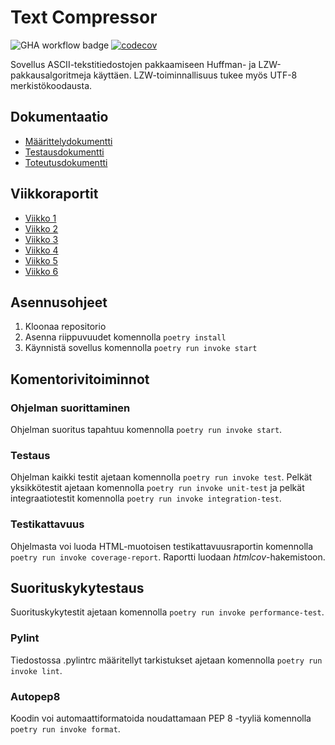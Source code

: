 # Text Compressor

![GHA workflow badge](https://github.com/kivistoilkka/algoritmit_ja_tekoaly_harjoitustyo/workflows/CI/badge.svg) [![codecov](https://codecov.io/gh/kivistoilkka/algoritmit_ja_tekoaly_harjoitustyo/graph/badge.svg?token=YMC46OV14B)](https://codecov.io/gh/kivistoilkka/algoritmit_ja_tekoaly_harjoitustyo)

Sovellus ASCII-tekstitiedostojen pakkaamiseen Huffman- ja LZW-pakkausalgoritmeja käyttäen. LZW-toiminnallisuus tukee myös UTF-8 merkistökoodausta.

## Dokumentaatio
- [Määrittelydokumentti](dokumentaatio/maarittelydokumentti.md)
- [Testausdokumentti](dokumentaatio/testausdokumentti.md)
- [Toteutusdokumentti](dokumentaatio/toteutusdokumentti.md)

## Viikkoraportit
- [Viikko 1](dokumentaatio/viikkoraportti1.md)
- [Viikko 2](dokumentaatio/viikkoraportti2.md)
- [Viikko 3](dokumentaatio/viikkoraportti3.md)
- [Viikko 4](dokumentaatio/viikkoraportti4.md)
- [Viikko 5](dokumentaatio/viikkoraportti5.md)
- [Viikko 6](dokumentaatio/viikkoraportti6.md)

## Asennusohjeet

1. Kloonaa repositorio
2. Asenna riippuvuudet komennolla `poetry install`
3. Käynnistä sovellus komennolla `poetry run invoke start`

## Komentorivitoiminnot

### Ohjelman suorittaminen
Ohjelman suoritus tapahtuu komennolla `poetry run invoke start`.

### Testaus
Ohjelman kaikki testit ajetaan komennolla `poetry run invoke test`. Pelkät yksikkötestit ajetaan komennolla `poetry run invoke unit-test` ja pelkät integraatiotestit komennolla `poetry run invoke integration-test`.

### Testikattavuus
Ohjelmasta voi luoda HTML-muotoisen testikattavuusraportin komennolla `poetry run invoke coverage-report`. Raportti luodaan _htmlcov_-hakemistoon.

## Suorituskykytestaus
Suorituskykytestit ajetaan komennolla `poetry run invoke performance-test`.

### Pylint
Tiedostossa .pylintrc määritellyt tarkistukset ajetaan komennolla `poetry run invoke lint`.

### Autopep8
Koodin voi automaattiformatoida noudattamaan PEP 8 -tyyliä komennolla `poetry run invoke format`.
